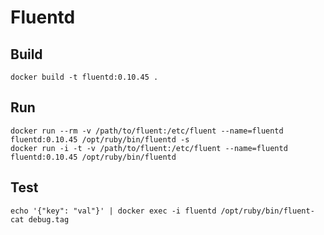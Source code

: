 # Fluentd

## Build

    docker build -t fluentd:0.10.45 .

## Run

    docker run --rm -v /path/to/fluent:/etc/fluent --name=fluentd fluentd:0.10.45 /opt/ruby/bin/fluentd -s
    docker run -i -t -v /path/to/fluent:/etc/fluent --name=fluentd fluentd:0.10.45 /opt/ruby/bin/fluentd

## Test

    echo '{"key": "val"}' | docker exec -i fluentd /opt/ruby/bin/fluent-cat debug.tag
